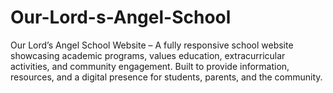 # Our-Lord-s-Angel-School
Our Lord’s Angel School Website – A fully responsive school website showcasing academic programs, values education, extracurricular activities, and community engagement. Built to provide information, resources, and a digital presence for students, parents, and the community.
